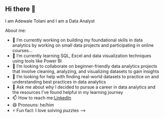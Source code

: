## Hi there 👋

I am Adewale Tolani and I am a Data Analyst 

About me:

- 🔭 I’m currently working on building my foundational skills in data analytics by working on small data projects and participating in online courses...
- 🌱 I’m currently learning SQL, Excel and data visualization techniques using tools like Power BI
- 👯 I’m looking to collaborate on beginner-friendly data analytics projects that involve cleaning, analyzing, and visualizing datasets to gain insights
- 🤔 I’m looking for help with finding real-world datasets to practice on and understanding best practices in data analytics
- 💬 Ask me about why I decided to pursue a career in data analytics and the resources I've found helpful in my learning journey
- 📫 How to reach me:[LinkedIn](/www.linkedin.com/in/adewale-tolani-013bb723/)
- 😄 Pronouns: he/him
- ⚡ Fun fact: I love solving puzzles
-->
